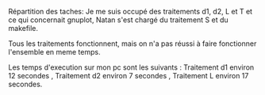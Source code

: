 

Répartition des taches: 
Je me suis occupé des traitements d1, d2, L et T et ce qui concernait gnuplot, Natan s'est chargé du traitement S et du makefile.

Tous les traitements fonctionnent, mais on n'a pas réussi à faire fonctionner l'ensemble en meme temps.

Les temps d'execution sur mon pc sont les suivants : Traitement d1 environ 12 secondes , Traitement d2 environ 7 secondes , Traitement L environ 17 secondes.















